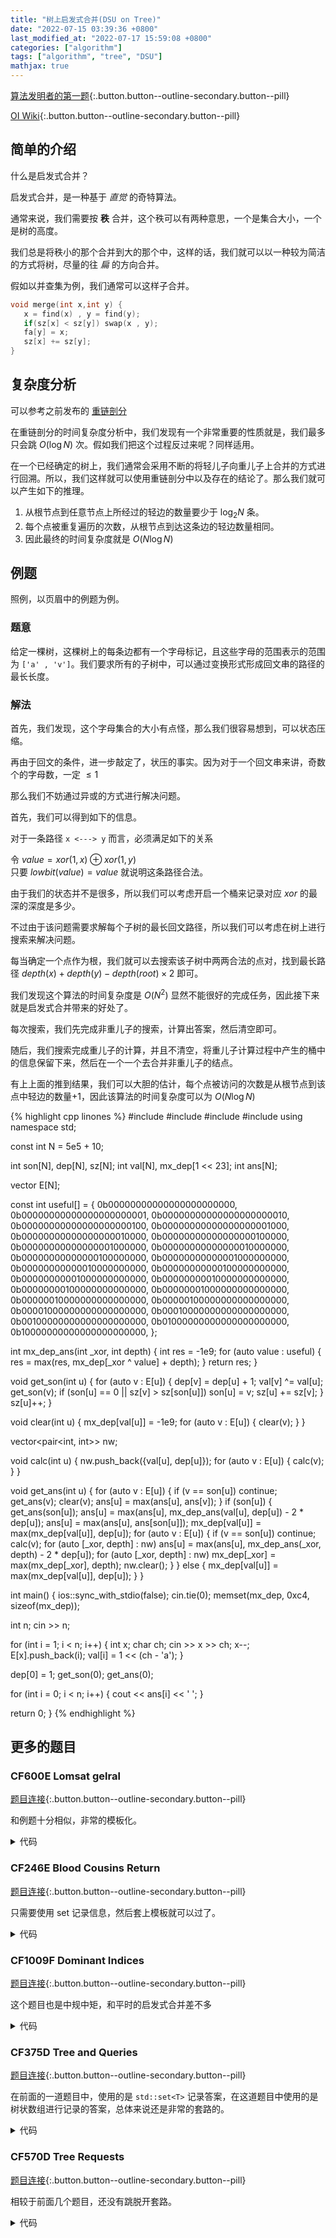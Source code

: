 ```yaml
---
title: "树上启发式合并(DSU on Tree)"
date: "2022-07-15 03:39:36 +0800"
last_modified_at: "2022-07-17 15:59:08 +0800"
categories: ["algorithm"]
tags: ["algorithm", "tree", "DSU"]
mathjax: true
---
```


[<i class="fa-brands fa-connectdevelop"></i>算法发明者的第一题][dsu]{:.button.button--outline-secondary.button--pill}

[OI Wiki][oiwiki]{:.button.button--outline-secondary.button--pill}

[dsu]: https://codeforces.com/contest/741/problem/D
[oiwiki]: https://oi-wiki.org/graph/dsu-on-tree/

## 简单的介绍

什么是启发式合并？

启发式合并，是一种基于 *直觉* 的奇特算法。

通常来说，我们需要按 **秩** 合并，这个秩可以有两种意思，一个是集合大小，一个是树的高度。

我们总是将秩小的那个合并到大的那个中，这样的话，我们就可以以一种较为简洁的方式将树，尽量的往 _扁_ 的方向合并。

假如以并查集为例，我们通常可以这样子合并。

```cpp
void merge(int x,int y) {
   x = find(x) , y = find(y);
   if(sz[x] < sz[y]) swap(x , y);
   fa[y] = x;
   sz[x] += sz[y];
}
```

## 复杂度分析

可以参考之前发布的 [重链剖分](/algorithm/2022/07/11/heavy-link-tree.html)

在重链剖分的时间复杂度分析中，我们发现有一个非常重要的性质就是，我们最多只会跳 $O(\log N)$ 次。假如我们把这个过程反过来呢？同样适用。

在一个已经确定的树上，我们通常会采用不断的将轻儿子向重儿子上合并的方式进行回溯。所以，我们这样就可以使用重链剖分中以及存在的结论了。那么我们就可以产生如下的推理。

1. 从根节点到任意节点上所经过的轻边的数量要少于 $\log_2 N$ 条。
2. 每个点被重复遍历的次数，从根节点到达这条边的轻边数量相同。
3. 因此最终的时间复杂度就是 $O(N\log N)$

## 例题

照例，以页眉中的例题为例。

### 题意

给定一棵树，这棵树上的每条边都有一个字母标记，且这些字母的范围表示的范围为 `['a' , 'v']`。我们要求所有的子树中，可以通过变换形式形成回文串的路径的最长长度。

### 解法

首先，我们发现，这个字母集合的大小有点怪，那么我们很容易想到，可以状态压缩。

再由于回文的条件，进一步敲定了，状压的事实。因为对于一个回文串来讲，奇数个的字母数，一定 $\le 1$

那么我们不妨通过异或的方式进行解决问题。

首先，我们可以得到如下的信息。

对于一条路径 `x <---> y` 而言，必须满足如下的关系

令 $value = xor(1,x) \oplus  xor(1,y)$   
只要 $lowbit(value) = value$ 就说明这条路径合法。

由于我们的状态并不是很多，所以我们可以考虑开启一个桶来记录对应 $xor$ 的最深的深度是多少。

不过由于该问题需要求解每个子树的最长回文路径，所以我们可以考虑在树上进行搜索来解决问题。

每当确定一个点作为根，我们就可以去搜索该子树中两两合法的点对，找到最长路径 $depth(x) + depth(y) - depth(root) \times 2$ 即可。

我们发现这个算法的时间复杂度是 $O(N^2)$ 显然不能很好的完成任务，因此接下来就是启发式合并带来的好处了。

每次搜索，我们先完成非重儿子的搜索，计算出答案，然后清空即可。

随后，我们搜索完成重儿子的计算，并且不清空，将重儿子计算过程中产生的桶中的信息保留下来，然后在一个一个去合并非重儿子的结点。

有上上面的推到结果，我们可以大胆的估计，每个点被访问的次数是从根节点到该点中轻边的数量+1，因此该算法的时间复杂度可以为 $O(N\log N)$

{% highlight cpp linones %}
#include <bitset>
#include <cstring>
#include <iostream>
#include <vector>
using namespace std;

const int N = 5e5 + 10;

int son[N], dep[N], sz[N];
int val[N], mx_dep[1 << 23];
int ans[N];

vector<int> E[N];

const int useful[] = {
    0b00000000000000000000000, 0b00000000000000000000001,
    0b00000000000000000000010, 0b00000000000000000000100,
    0b00000000000000000001000, 0b00000000000000000010000,
    0b00000000000000000100000, 0b00000000000000001000000,
    0b00000000000000010000000, 0b00000000000000100000000,
    0b00000000000001000000000, 0b00000000000010000000000,
    0b00000000000100000000000, 0b00000000001000000000000,
    0b00000000010000000000000, 0b00000000100000000000000,
    0b00000001000000000000000, 0b00000010000000000000000,
    0b00000100000000000000000, 0b00001000000000000000000,
    0b00010000000000000000000, 0b00100000000000000000000,
    0b01000000000000000000000, 0b10000000000000000000000,
};

int mx_dep_ans(int _xor, int depth) {
   int res = -1e9;
   for (auto value : useful) {
      res = max(res, mx_dep[_xor ^ value] + depth);
   }
   return res;
}

void get_son(int u) {
   for (auto v : E[u]) {
      dep[v] = dep[u] + 1;
      val[v] ^= val[u];
      get_son(v);
      if (son[u] == 0 || sz[v] > sz[son[u]]) son[u] = v;
      sz[u] += sz[v];
   }
   sz[u]++;
}

void clear(int u) {
   mx_dep[val[u]] = -1e9;
   for (auto v : E[u]) {
      clear(v);
   }
}

vector<pair<int, int>> nw;

void calc(int u) {
   nw.push_back({val[u], dep[u]});
   for (auto v : E[u]) {
      calc(v);
   }
}

void get_ans(int u) {
   for (auto v : E[u]) {
      if (v == son[u]) continue;
      get_ans(v);
      clear(v);
      ans[u] = max(ans[u], ans[v]);
   }
   if (son[u]) {
      get_ans(son[u]);
      ans[u] = max(ans[u], mx_dep_ans(val[u], dep[u]) - 2 * dep[u]);
      ans[u] = max(ans[u], ans[son[u]]);
      mx_dep[val[u]] = max(mx_dep[val[u]], dep[u]);
      for (auto v : E[u]) {
         if (v == son[u]) continue;
         calc(v);
         for (auto [_xor, depth] : nw)
            ans[u] =
                max(ans[u], mx_dep_ans(_xor, depth) - 2 * dep[u]);
         for (auto [_xor, depth] : nw)
            mx_dep[_xor] = max(mx_dep[_xor], depth);
         nw.clear();
      }
   } else {
      mx_dep[val[u]] = max(mx_dep[val[u]], dep[u]);
   }
}

int main() {
   ios::sync_with_stdio(false);
   cin.tie(0);
   memset(mx_dep, 0xc4, sizeof(mx_dep));

   int n;
   cin >> n;

   for (int i = 1; i < n; i++) {
      int x;
      char ch;
      cin >> x >> ch;
      x--;
      E[x].push_back(i);
      val[i] = 1 << (ch - 'a');
   }

   dep[0] = 1;
   get_son(0);
   get_ans(0);

   for (int i = 0; i < n; i++) {
      cout << ans[i] << ' ';
   }

   return 0;
}
{% endhighlight %}


## 更多的题目

### CF600E Lomsat gelral

[题目连接](https://codeforces.com/problemset/problem/600/E){:.button.button--outline-secondary.button--pill}

和例题十分相似，非常的模板化。

<details><summary>代码</summary>

{% highlight cpp linones %}
#include <iostream>
#include <vector>
using namespace std;

const int N = 1e5 + 10;

vector<int> E[N];
int colo[N];
long long ans[N];
int tmp[N];

bool is[N];
int sz[N];

long long Max, Colo;

void get_imp(int u, int fa = -1) {
    int it;
    int maxx = -1;
    for (auto t : E[u]) {
        if (t == fa) continue;
        get_imp(t, u);
        sz[u] += sz[t];
        if (sz[t] > maxx) {
            maxx = sz[t];
            it = t;
        }
    }
    if (maxx != -1) is[it] = true;
}

void clear(int u, int fa = -1) {
    tmp[colo[u]]--;
    for (auto t : E[u]) {
        if (t == fa) continue;
        clear(t, u);
    }
}

void get_ans(int u, int fa, int p = -1) {
    tmp[colo[u]]++;
    if (tmp[colo[u]] > Max) {
        Max = tmp[colo[u]];
        Colo = colo[u];
    } else if (tmp[colo[u]] == Max) {
        Colo += colo[u];
    }
    for (auto t : E[u]) {
        if (t == fa || t == p) continue;
        get_ans(t, u);
    }
}

void dfs(int u, int fa = -1) {
    int p = 0;
    for (auto t : E[u]) {
        if (t == fa) continue;
        if (is[t]) {
            p = t;
            continue;
        }
        dfs(t, u);
        clear(t, u);
        Max = Colo = 0;
    }
    if (p) dfs(p, u);
    get_ans(u, fa, p);
    ans[u] = Colo;
}

int main() {
#ifdef LOCAL
    freopen("input.txt", "r", stdin);
#endif
    int n;
    cin >> n;
    for (int i = 1; i <= n; i++) scanf("%d", &colo[i]), sz[i] = 1;
    for (int i = 1, u, v; i < n; i++) {
        scanf("%d%d", &u, &v);
        E[u].push_back(v);
        E[v].push_back(u);
    }

    get_imp(1);
    dfs(1);

    for (int i = 1; i <= n; i++) printf("%lld ", ans[i]);
    puts("");
    return 0;
}
{% endhighlight %}
</details>

### CF246E Blood Cousins Return

[题目连接](https://codeforces.com/problemset/problem/246/E){:.button.button--outline-secondary.button--pill}

只需要使用 set 记录信息，然后套上模板就可以过了。

<details><summary>代码</summary>

{% highlight cpp linones %}
#include <iostream>
#include <map>
#include <set>
#include <vector>
using namespace std;

const int N = 1e5 + 10;

int son[N], dep[N], sz[N], n, m, id, name_id[N];

vector<int> E[N];
map<string, int> name;

void get_son(int u) {
   sz[u] = 1;
   for (auto v : E[u]) {
      dep[v] = dep[u] + 1;
      get_son(v);
      if (son[u] == 0 || sz[son[u]] < sz[v]) son[u] = v;
      sz[u] += sz[v];
   }
}

set<int> S[N];
set<pair<int, int>> as[N];
int ans[N];

void clear(int u) {
   S[dep[u]].clear();
   for (auto v : E[u]) {
      clear(v);
   }
}

void calc(int u) {
   S[dep[u]].insert(name_id[u]);
   for (auto v : E[u]) {
      calc(v);
   }
}

void get_ans(int u) {
   for (auto v : E[u]) {
      if (son[u] == v) continue;
      get_ans(v);
      clear(v);
   }

   S[dep[u]].insert(name_id[u]);

   if (son[u]) {
      get_ans(son[u]);
      for (auto v : E[u]) {
         if (son[u] == v) continue;
         calc(v);
      }

      for (auto [k, i] : as[u]) {
         if (dep[u] + k < N) {
            ans[i] = S[dep[u] + k].size();
         }
      }
   }
}

int main() {
   ios::sync_with_stdio(false);
   cin.tie(0);
   cin >> n;

   for (int i = 1; i <= n; i++) {
      string s;
      int fa;
      cin >> s >> fa;
      if (name.count(s) == 0) name[s] = ++id;
      name_id[i] = name[s];

      E[fa].push_back(i);
   }

   cin >> m;

   for (int i = 0; i < m; i++) {
      int v, k;
      cin >> v >> k;
      as[v].insert({k, i});
   }

   get_son(0);
   get_ans(0);

   for (int i = 0; i < m; i++) {
      cout << ans[i] << ' ';
   }
}
{% endhighlight %}
</details>


### CF1009F Dominant Indices

[题目连接](https://codeforces.com/problemset/problem/1009/F){:.button.button--outline-secondary.button--pill}

这个题目也是中规中矩，和平时的启发式合并差不多

<details><summary>代码</summary>

{% highlight cpp linones %}
#include <algorithm>
#include <iostream>
#include <vector>
using namespace std;

const int N = 1e6 + 10;
int buff[N << 4], *pos = buff;
int* F[N];
int son[N], len[N];
int ans[N], maxx[N];

vector<int> E[N];

void get_son(int u, int fa = -1) {
    for (auto v : E[u]) {
        if (v == fa) continue;
        get_son(v, u);
        if (len[v] > len[u]) {
            son[u] = v;
            len[u] = len[v];
        }
    }
    len[u]++;
}

void get_pos(int p) {
    F[p] = pos;
    pos += len[p] + 1;
}

void upd(int u, int mx, int pos) {
    if (mx > maxx[u]) {
        ans[u] = pos;
        maxx[u] = mx;
    } else if (mx == maxx[u])
        ans[u] = min(ans[u], pos);
}

void print(int u) {
    cerr << " POINT = " << u << " ans = " << ans[u] << '\n';
    for (int i = 0; i < len[u]; i++) {
        cerr << "I = " << i << " F = ";
        cerr << F[u][i] << '\n';
    }
}

void dfs(int u, int fa = -1) {
    ans[u] = 0, maxx[u] = 1;
    F[u][0] = 1;
    if (son[u]) {
        F[son[u]] = F[u] + 1;
        dfs(son[u], u);
        upd(u, maxx[son[u]], ans[son[u]] + 1);
    }

    for (auto v : E[u]) {
        if (v == fa || v == son[u]) continue;
        get_pos(v);
        dfs(v, u);
        for (int i = 0; i < len[v]; i++) {
            F[u][i + 1] += F[v][i];
            upd(u, F[u][i + 1], i + 1);
        }
    }

    // print(u);
}

int main() {
    ios::sync_with_stdio(false);
    cin.tie(0);
    int n;
    cin >> n;

    for (int i = 1; i < n; i++) {
        int x, y;
        cin >> x >> y;
        E[x].push_back(y);
        E[y].push_back(x);
    }

    get_son(1);
    get_pos(1);
    dfs(1);

    for (int i = 1; i <= n; i++) {
        cout << ans[i] << '\n';
    }

    return 0;
}
{% endhighlight %}
</details>


### CF375D Tree and Queries

[题目连接](https://codeforces.com/problemset/problem/375/D){:.button.button--outline-secondary.button--pill}

在前面的一道题目中，使用的是 `std::set<T>` 记录答案，在这道题目中使用的是树状数组进行记录的答案，总体来说还是非常的套路的。

<details><summary>代码</summary>

{% highlight cpp linones %}
#include <iostream>
#include <set>
#include <vector>
using namespace std;

const int N = 1e5 + 10;

int son[N], sz[N], colo[N], c[N];
int ans[N];
set<pair<int, int>> S[N];
vector<int> E[N];

struct BIT_Tree {
   vector<int> tree;

   BIT_Tree(int n) { tree.resize(n + 1); }

   void update(int x, int v) {
      if (x)
         for (; x < tree.size(); x += x & -x) tree[x] += v;
   }

   int query(int x) {
      int res = 0;
      for (; x > 0; x -= x & -x) res += tree[x];
      return res;
   }

   int query(int l, int r) { return query(r) - query(l - 1); }
} bit(N);

void get_son(int u, int fa = -1) {
   sz[u] = 1;
   for (auto v : E[u]) {
      if (v == fa) continue;
      get_son(v, u);
      sz[u] += sz[v];
      if (sz[v] > sz[son[u]]) son[u] = v;
   }
}

void clear(int u, int fa = -1) {
   bit.update(colo[c[u]], -1);
   colo[c[u]]--;
   bit.update(colo[c[u]], 1);
   for (auto v : E[u]) {
      if (v == fa) continue;
      clear(v, u);
   }
}

void calc(int u, int fa, int tar) {
   bit.update(colo[c[u]], -1);
   colo[c[u]]++;
   bit.update(colo[c[u]], 1);

   for (auto v : E[u]) {
      if (v == fa) continue;
      calc(v, u, tar);
   }
}

void get_ans(int u, int fa = -1) {
   for (auto v : E[u]) {
      if (v == fa || v == son[u]) continue;
      get_ans(v, u);
      clear(v, u);
   }

   if (son[u]) {
      get_ans(son[u], u);
      for (auto v : E[u]) {
         if (v == fa || v == son[u]) continue;
         calc(v, u, u);
      }
   }

   bit.update(colo[c[u]], -1);
   colo[c[u]]++;
   bit.update(colo[c[u]], 1);

   // for (int i = 1; i <= 5; i++) {
   //    cerr << bit.query(i) << ' ';
   // }
   // cerr << '\n';

   for (auto [x, y] : S[u]) {
      ans[y] = bit.query(x, N - 5);
   }
}

int main() {
   int n, m;
   cin >> n >> m;

   for (int i = 1; i <= n; i++) {
      cin >> c[i];
   }

   for (int i = 1; i < n; i++) {
      int x, y;
      cin >> x >> y;
      E[x].push_back(y);
      E[y].push_back(x);
   }

   for (int i = 0; i < m; i++) {
      int x, y;
      cin >> x >> y;
      S[x].insert({y, i});
   }

   get_son(1);
   get_ans(1);

   for (int i = 0; i < m; i++) {
      cout << ans[i] << '\n';
   }

   return 0;
}
{% endhighlight %}
</details>

### CF570D Tree Requests

[题目连接](https://codeforces.com/problemset/problem/570/D){:.button.button--outline-secondary.button--pill}

相较于前面几个题目，还没有跳脱开套路。

<details><summary>代码</summary>

{% highlight cpp linones %}
#include <cstring>
#include <iostream>
#include <set>
#include <vector>

using namespace std;

const int N = 5e5 + 10;

vector<int> E[N];
bool ans[N];

int son[N], sz[N], dep[N], value[N];

void get_son(int u) {
   sz[u] = 1;
   for (auto v : E[u]) {
      dep[v] = dep[u] + 1;
      get_son(v);
      if (sz[v] > sz[son[u]]) son[u] = v;
   }
}

set<pair<int, int>> S[N];

int XOR[N];

void clear(int u) {
   XOR[dep[u]] ^= value[u];
   for (auto v : E[u]) {
      clear(v);
   }
}

void calc(int u) {
   for (auto v : E[u]) {
      calc(v);
   }
   XOR[dep[u]] ^= value[u];
}

bool check(int x) { return x == (x & -x); }

void get_ans(int u) {
   for (auto v : E[u]) {
      if (v == son[u]) continue;
      get_ans(v);
      clear(v);
   }

   if (son[u]) {
      get_ans(son[u]);

      for (auto v : E[u]) {
         if (v == son[u]) continue;
         calc(v);
      }
   }

   XOR[dep[u]] ^= value[u];

   for (auto [depth, index] : S[u]) {
         ans[index] = check(XOR[depth]);
   }
}

int main() {
   ios::sync_with_stdio(false);
   cin.tie(0);
   int n, m;
   cin >> n >> m;

   for (int i = 2; i <= n; i++) {
      int x;
      cin >> x;
      E[x].push_back(i);
   }

   string s;
   cin >> s;

   for (int i = 0; i < n; i++) {
      value[i + 1] = 1 << (s[i] - 'a');
   }

   for (int i = 1; i <= m; i++) {
      int x, y;
      cin >> x >> y;
      S[x].insert({y, i});
   }

   dep[1] = 1;
   get_son(1);
   get_ans(1);

   for (int i = 1; i <= m; i++) {
      cout << (ans[i] ? "Yes" : "No") << '\n';
   }

   return 0;
}
{% endhighlight %}
</details>
